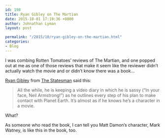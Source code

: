 ```yaml
---
id: 198
title: Ryan Gibley on The Martian
date: 2015-10-01 17:19:36 +0000
author: Johnathan Lyman
layout: post

permalink: "/2015/10/ryan-gibley-on-the-martian.html"
categories:
- Blog
---
```

<div class="kg-card-markdown"><p>I was combing Rotten Tomatoes’ reviews of The Martian, and one popped out at me as one of those reviews that make it seem like the reviewer didn’t actually watch the movie and or didn’t know there was a book…</p><p><a href="http://www.newstatesman.com/culture/film/2015/10/walk-visual-magic-one-few-films-which-3d-justified">Ryan Gibley</a> from <a href="http://www.newstatesman.com/culture/film/2015/10/walk-visual-magic-one-few-films-which-3d-justified">The Statesman</a> said this:</p><blockquote><p>All the while, he is keeping a video diary in which he is sassy (“In your face, Neil Armstrong!”) as he outlines every step of his plan to make contact with Planet Earth. It’s almost as if he knows he’s a character in a movie.</p></blockquote><p>What?</p><p>As someone who read the book, I can tell you Matt Damon’s character, Mark Watney, is like this in the book, too.</p></div>
